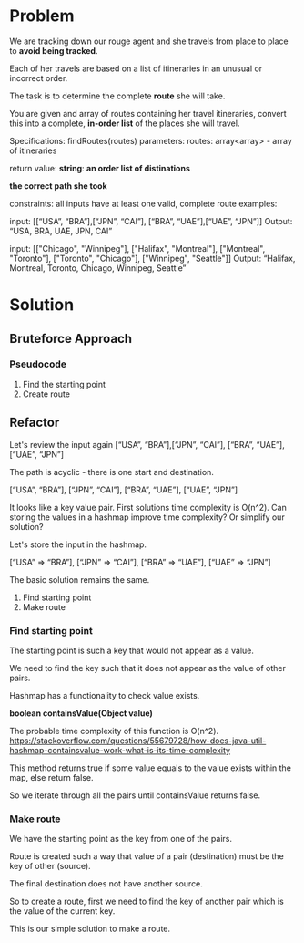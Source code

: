 # Problem

We are tracking down our rouge agent and she 
travels from place to place to **avoid being tracked**. 

Each of her travels are based on a list of itineraries 
in an unusual or incorrect order. 

The task is to 
determine the complete **route** she will take. 

You are given and array of routes containing her 
travel itineraries, convert this into a complete, 
**in-order list** of the places she will travel. 

Specifications: findRoutes(routes) parameters: 
routes: array<array<string>> - array of itineraries

return value: **string**: **an order list of distinations**

**the correct path she took**

constraints: all inputs have at least one valid, 
complete route examples: 

input: [[“USA”, “BRA”],[“JPN”, “CAI”], [“BRA”, “UAE”],[“UAE”, “JPN”]] 
Output: “USA, BRA, UAE, JPN, CAI” 

input: [["Chicago", "Winnipeg"], ["Halifax", "Montreal"], 
["Montreal", "Toronto"], ["Toronto", "Chicago"], ["Winnipeg", "Seattle"]] 
Output: “Halifax, Montreal, Toronto, Chicago, Winnipeg, Seattle” 

# Solution

## Bruteforce Approach
### Pseudocode
1. Find the starting point
2. Create route

## Refactor
Let's review the input again
[“USA”, “BRA”],[“JPN”, “CAI”], [“BRA”, “UAE”],[“UAE”, “JPN”]

The path is acyclic - there is one start and destination.

[“USA”, “BRA”],
[“JPN”, “CAI”], 
[“BRA”, “UAE”],
[“UAE”, “JPN”]

It looks like a key value pair.
First solutions time complexity is O(n^2).
Can storing the values in a hashmap improve 
time complexity? Or simplify our solution?

Let's store the input in the hashmap.

[“USA” => “BRA”],
[“JPN” => “CAI”],
[“BRA” => “UAE”],
[“UAE” => “JPN”]

The basic solution remains the same.
1. Find starting point
2. Make route

### Find starting point
The starting point is such a key that
would not appear as a value.

We need to find the key such that it
does not appear as the value of other
pairs.

Hashmap has a functionality to check
value exists.

**boolean containsValue(Object value)**	

The probable time complexity of this function
is O(n^2).
https://stackoverflow.com/questions/55679728/how-does-java-util-hashmap-containsvalue-work-what-is-its-time-complexity

This method returns true if some value 
equals to the value exists within the map, 
else return false.

So we iterate through all the pairs until
containsValue returns false.

### Make route
We have the starting point as the key
from one of the pairs.

Route is created such a way that value
of a pair (destination) must be the key
of other (source). 

The final destination does not have another
source.

So to create a route, first we need to 
find the key of another pair which is
the value of the current key.

This is our simple solution to make a
route.

